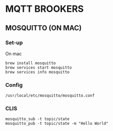 # MQTT BROOKERS

## MOSQUITTO (ON MAC)

### Set-up
On mac
```commandline
brew install mosquitto
brew services start mosquitto
brew services info mosquitto
```

### Config

`/usr/local/etc/mosquitto/mosquitto.conf`

### CLIS
```commandline
mosquitto_sub -t topic/state
mosquitto_pub -t topic/state -m "Hello World"

```